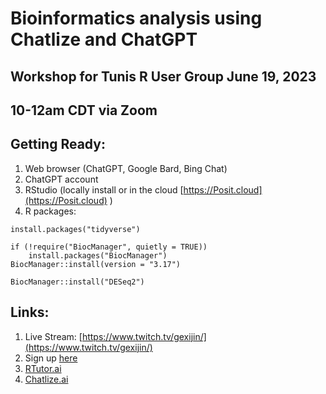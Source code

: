 # Bioinformatics analysis using Chatlize and ChatGPT
## Workshop for Tunis R User Group June 19, 2023   
## 10-12am CDT via Zoom

## Getting Ready:
1. Web browser (ChatGPT, Google Bard, Bing Chat)
2. ChatGPT account
3. RStudio (locally install or in the cloud [https://Posit.cloud](https://Posit.cloud) )
4. R packages:
```
install.packages("tidyverse")

if (!require("BiocManager", quietly = TRUE))
    install.packages("BiocManager")
BiocManager::install(version = "3.17")

BiocManager::install("DESeq2")
```

## Links:
1. Live Stream: [https://www.twitch.tv/gexijin/](https://www.twitch.tv/gexijin/)
2. Sign up [here](https://tinyurl.com/2nc2fxed )
4. [RTutor.ai](https://RTutor.ai)
5. [Chatlize.ai](https://Chatlize.ai)
